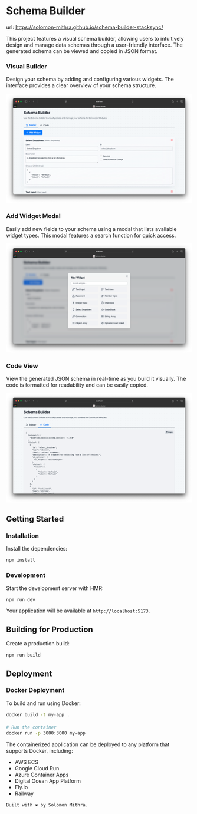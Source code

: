 # Schema Builder 

url: https://solomon-mithra.github.io/schema-builder-stacksync/

This project features a visual schema builder, allowing users to intuitively design and manage data schemas through a user-friendly interface. The generated schema can be viewed and copied in JSON format.

### Visual Builder

Design your schema by adding and configuring various widgets. The interface provides a clear overview of your schema structure.

![Schema Builder View](schema_builder.png)

### Add Widget Modal

Easily add new fields to your schema using a modal that lists available widget types. This modal features a search function for quick access.

![Add Widget Modal](add_widget.png)

### Code View

View the generated JSON schema in real-time as you build it visually. The code is formatted for readability and can be easily copied.

![Schema Code View](schema_code.png)

## Getting Started

### Installation

Install the dependencies:

```bash
npm install
```

### Development

Start the development server with HMR:

```bash
npm run dev
```

Your application will be available at `http://localhost:5173`.

## Building for Production

Create a production build:

```bash
npm run build
```

## Deployment

### Docker Deployment

To build and run using Docker:

```bash
docker build -t my-app .

# Run the container
docker run -p 3000:3000 my-app
```

The containerized application can be deployed to any platform that supports Docker, including:

- AWS ECS
- Google Cloud Run
- Azure Container Apps
- Digital Ocean App Platform
- Fly.io
- Railway


```
Built with ❤️ by Solomon Mithra.
```
